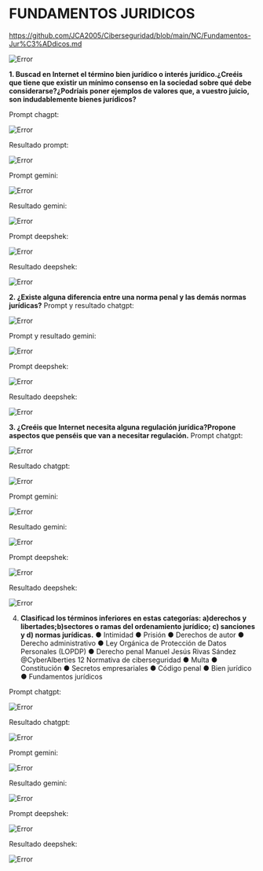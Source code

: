 # FUNDAMENTOS JURIDICOS

https://github.com/JCA2005/Ciberseguridad/blob/main/NC/Fundamentos-Jur%C3%ADdicos.md

![Error](https://github.com/JCA2005/Ciberseguridad/blob/main/NC/Images/Fundamentos-Jur%C3%ADdicos-Portada.png)

**1. Buscad en Internet el término bien jurídico o interés jurídico.¿Creéis que tiene que
existir un mínimo consenso en la sociedad sobre qué debe considerarse?¿Podríais
poner ejemplos de valores que, a vuestro juicio, son indudablemente bienes
jurídicos?**

Prompt chagpt:

![Error](https://github.com/JCA2005/Ciberseguridad/blob/main/NC/Images/Fundamentos-Jur%C3%ADdicos1.png)

Resultado prompt:

![Error](https://github.com/JCA2005/Ciberseguridad/blob/main/NC/Images/Fundamentos-Jur%C3%ADdicos2.png)

Prompt gemini:

![Error](https://github.com/JCA2005/Ciberseguridad/blob/main/NC/Images/Fundamentos-Jur%C3%ADdicos3.png)

Resultado gemini:

![Error](https://github.com/JCA2005/Ciberseguridad/blob/main/NC/Images/Fundamentos-Jur%C3%ADdicos4.png)

Prompt deepshek:

![Error](https://github.com/JCA2005/Ciberseguridad/blob/main/NC/Images/Fundamentos-Jur%C3%ADdicos5.png)

Resultado deepshek:

![Error](https://github.com/JCA2005/Ciberseguridad/blob/main/NC/Images/Fundamentos-Jur%C3%ADdicos6.png)

**2. ¿Existe alguna diferencia entre una norma penal y las demás normas jurídicas?**
Prompt y resultado chatgpt:

![Error](https://github.com/JCA2005/Ciberseguridad/blob/main/NC/Images/Fundamentos-Jur%C3%ADdicos7.png)

Prompt y resultado gemini:

![Error](https://github.com/JCA2005/Ciberseguridad/blob/main/NC/Images/Fundamentos-Jur%C3%ADdicos8.png)

Prompt deepshek:

![Error](https://github.com/JCA2005/Ciberseguridad/blob/main/NC/Images/Fundamentos-Jur%C3%ADdicos9.png)

Resultado deepshek:

![Error](https://github.com/JCA2005/Ciberseguridad/blob/main/NC/Images/Fundamentos-Jur%C3%ADdicos10.png)

**3. ¿Creéis que Internet necesita alguna regulación jurídica?Propone aspectos que
penséis que van a necesitar regulación.**
Prompt chatgpt:

![Error](https://github.com/JCA2005/Ciberseguridad/blob/main/NC/Images/Fundamentos-Jur%C3%ADdicos11.png)

Resultado chatgpt:

![Error](https://github.com/JCA2005/Ciberseguridad/blob/main/NC/Images/Fundamentos-Jur%C3%ADdicos12.png)

Prompt gemini:

![Error](https://github.com/JCA2005/Ciberseguridad/blob/main/NC/Images/Fundamentos-Jur%C3%ADdicos13.png)

Resultado gemini:

![Error](https://github.com/JCA2005/Ciberseguridad/blob/main/NC/Images/Fundamentos-Jur%C3%ADdicos14.png)

Prompt deepshek:

![Error](https://github.com/JCA2005/Ciberseguridad/blob/main/NC/Images/Fundamentos-Jur%C3%ADdicos15.png)

Resultado deepshek:

![Error](https://github.com/JCA2005/Ciberseguridad/blob/main/NC/Images/Fundamentos-Jur%C3%ADdicos16.png)

4. **Clasificad los términos inferiores en estas categorías: a)derechos y
libertades;b)sectores o ramas del ordenamiento jurídico; c) sanciones y d) normas
jurídicas.**
● Intimidad
● Prisión
● Derechos de autor
● Derecho administrativo
● Ley Orgánica de Protección de Datos Personales (LOPDP)
● Derecho penal Manuel Jesús Rivas Sández @CyberAlberties 12 Normativa de
ciberseguridad
● Multa
● Constitución
● Secretos empresariales
● Código penal
● Bien jurídico
● Fundamentos jurídicos

Prompt chatgpt:

![Error](https://github.com/JCA2005/Ciberseguridad/blob/main/NC/Images/Fundamentos-Jur%C3%ADdicos17.png)

Resultado chatgpt:

![Error](https://github.com/JCA2005/Ciberseguridad/blob/main/NC/Images/Fundamentos-Jur%C3%ADdicos18.png)

Prompt gemini:

![Error](https://github.com/JCA2005/Ciberseguridad/blob/main/NC/Images/Fundamentos-Jur%C3%ADdicos19.png)

Resultado gemini:

![Error](https://github.com/JCA2005/Ciberseguridad/blob/main/NC/Images/Fundamentos-Jur%C3%ADdicos20.png)

Prompt deepshek:

![Error](https://github.com/JCA2005/Ciberseguridad/blob/main/NC/Images/Fundamentos-Jur%C3%ADdicos21.png)

Resultado deepshek:

![Error](https://github.com/JCA2005/Ciberseguridad/blob/main/NC/Images/Fundamentos-Jur%C3%ADdicos22.png)
